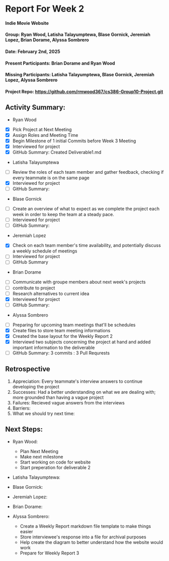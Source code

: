 # Report For Week 2

#### Indie Movie Website
#### Group: Ryan Wood, Latisha Talayumptewa, Blase Gornick, Jeremiah Lopez, Brian Dorame, Alyssa Sombrero
#### Date: February 2nd, 2025
#### Present Participants: Brian Dorame and Ryan Wood
#### Missing Participants: Latisha Talayumptewa, Blase Gornick, Jeremiah Lopez, Alyssa Sombrero
#### Project Repo: https://github.com/rmwood367/cs386-Group10-Project.git

## Activity Summary:
- Ryan Wood
- [x] Pick Project at Next Meeting
- [x] Assign Roles and Meeting Time
- [x] Begin Milestone of 1 initial Commits before Week 3 Meeting
- [x] Interviewed for project
- [x] GitHub Summary: Created Deliverable1.md
      
- Latisha Talayumptewa
- [ ] Review the roles of each team member and gather feedback, checking if every teammate is on the same page
- [x] Interviewed for project
- [ ] GitHub Summary:
      
- Blase Gornick
- [ ] Create an overview of what to expect as we complete the project each week in order to keep the team at a steady pace.
- [ ] Interviewed for project
- [ ] GitHub Summary:
      
- Jeremiah Lopez
- [x] Check on each team member's time availability, and potentially discuss a weekly schedule of meetings
- [ ] Interviewed for project
- [ ] GitHub Summary
      
- Brian Dorame
- [ ] Communicate with groupe members about next week's projects
- [ ] contribute to project
- [ ] Research alternatives to current idea
- [x] Interviewed for project
- [ ] GitHub Summary:
      
- Alyssa Sombrero
- [ ] Preparing for upcoming team meetings that'll be schedules
- [x] Create files to store team meeting informations
- [x] Created the base layout for the Weekly Report 2
- [x] Interviewd two subjects concerning the project at hand and added important information to the deliverable
- [ ] GitHub Summary: 3 commits : 3 Pull Requrests

## Retrospective
1. Appreciation: Every teammate's interview answers to continue developing the project
2. Successes: Had a better understanding on what we are dealing with; more grounded than having a vague project
3. Failures: Recieved vague answers from the interviews
4. Barriers: 
5. What we should try next time: 

## Next Steps:
* Ryan Wood:
  - Plan Next Meeting
  - Make next milestone 
  - Start working on code for website
  - Start preperation for deliverable 2
  
* Latisha Talayumptewa:
  
* Blase Gornick:
  
* Jeremiah Lopez:
  
* Brian Dorame:
  
* Alyssa Sombrero:
  - Create a Weekly Report markdown file template to make things easier
  - Store interviewee's response into a file for archival purposes
  - Help create the diagram to better understand how the website would work
  - Prepare for Weekly Report 3
